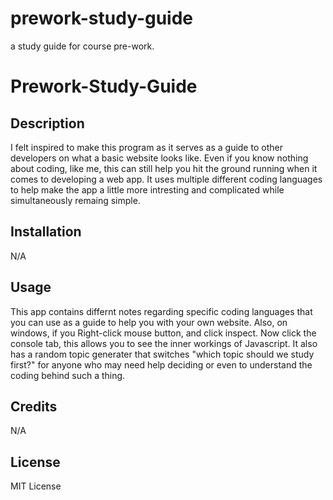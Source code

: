 # prework-study-guide
a study guide for course pre-work.
# Prework-Study-Guide

## Description

I felt inspired to make this program as it serves as a guide to other developers on what a basic website looks like. Even if you know nothing about coding, 
like me, this can still help you hit the ground running when it comes to developing a web app. It uses multiple different coding languages to help make the app
a little more intresting and complicated while simultaneously remaing simple.

## Installation
N/A

## Usage

This app contains differnt notes regarding specific coding languages that you can use as a guide to help you with your own website. 
Also, on windows, if you Right-click mouse button, and click inspect. Now click the console tab, this allows you to see the inner workings of Javascript. 
It also has a random topic generater that switches "which topic should we study first?" for anyone who may need help deciding or even to understand 
the coding behind such a thing. 

## Credits
N/A

## License

MIT License
